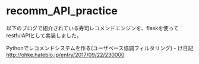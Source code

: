 # recomm_API_practice

以下のブログで紹介されている寿司レコメンドエンジンを、flaskを使ってrestfulAPIとして実装しました。

Pythonでレコメンドシステムを作る(ユーザベース協調フィルタリング) - け日記
http://ohke.hateblo.jp/entry/2017/09/22/230000
